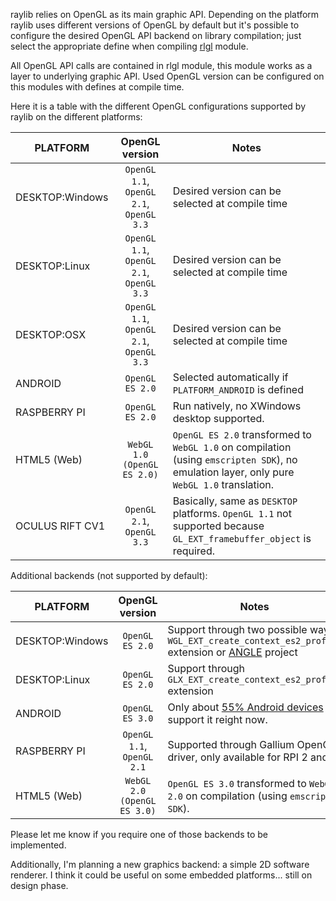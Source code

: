 raylib relies on OpenGL as its main graphic API. Depending on the platform raylib uses different versions of OpenGL by default but it's possible to configure the desired OpenGL API backend on library compilation; just select the appropriate define when compiling [rlgl]() module.

All OpenGL API calls are contained in rlgl module, this module works as a layer to underlying graphic API. Used OpenGL version can be configured on this modules with defines at compile time.

Here it is a table with the different OpenGL configurations supported by raylib on the different platforms:

PLATFORM | OpenGL version | Notes
--- | :---: | ---
DESKTOP:Windows | `OpenGL 1.1`, `OpenGL 2.1`, `OpenGL 3.3` | Desired version can be selected at compile time
DESKTOP:Linux | `OpenGL 1.1`, `OpenGL 2.1`, `OpenGL 3.3` | Desired version can be selected at compile time
DESKTOP:OSX | `OpenGL 1.1`, `OpenGL 2.1`, `OpenGL 3.3` | Desired version can be selected at compile time
ANDROID| `OpenGL ES 2.0` | Selected automatically if `PLATFORM_ANDROID` is defined
RASPBERRY PI | `OpenGL ES 2.0` | Run natively, no XWindows desktop supported.
HTML5 (Web) | `WebGL 1.0 (OpenGL ES 2.0)` | `OpenGL ES 2.0` transformed to `WebGL 1.0` on compilation (using `emscripten SDK`), no emulation layer, only pure `WebGL 1.0` translation.
OCULUS RIFT CV1 | `OpenGL 2.1`, `OpenGL 3.3` | Basically, same as `DESKTOP` platforms. `OpenGL 1.1` not supported because `GL_EXT_framebuffer_object` is required.

Additional backends (not supported by default): 

PLATFORM | OpenGL version | Notes
--- | :---: | ---
DESKTOP:Windows | `OpenGL ES 2.0` | Support through two possible ways: `WGL_EXT_create_context_es2_profile` extension or [ANGLE]() project
DESKTOP:Linux | `OpenGL ES 2.0` | Support through `GLX_EXT_create_context_es2_profile` extension
ANDROID | `OpenGL ES 3.0` | Only about [55% Android devices](https://developer.android.com/about/dashboards/index.html) support it reight now.
RASPBERRY PI | `OpenGL 1.1`, `OpenGL 2.1` | Supported through Gallium OpenGL driver, only available for RPI 2 and 3
HTML5 (Web) | `WebGL 2.0 (OpenGL ES 3.0)` | `OpenGL ES 3.0` transformed to `WebGL 2.0` on compilation (using `emscripten SDK`).

Please let me know if you require one of those backends to be implemented.

Additionally, I'm planning a new graphics backend: a simple 2D software renderer. I think it could be useful on some embedded platforms... still on design phase.

